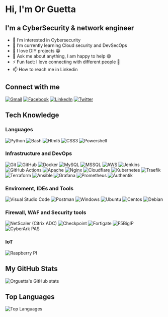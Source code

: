 # Hi, I'm Or Guetta

## I'm a CyberSecurity & network engineer

- 👀 I’m interested in Cybersecurity
- 🌱 I’m currently learning Cloud security and DevSecOps
-  🤖 I love DIY projects 😁
-  💬 Ask me about anything, I am happy to help 😄
-  ⚡ Fun fact: I love connecting with different people 🙌
- 📫 How to reach me in Linkedin

## Connect with me
[![Gmail](https://img.shields.io/badge/-Gmail-D14836?style=flat&logo=gmail&logoColor=white)](mailto:or@guetta.tech)
[![Facebook](https://img.shields.io/badge/-Facebook-1877F2?style=flat&logo=facebook&logoColor=white)](https://www.facebook.com/or1guetta)
[![LinkedIn](https://img.shields.io/badge/-LinkedIn-0077B5?style=flat&logo=linkedin&logoColor=white)](https://www.linkedin.com/in/orguetta/)
[![Twitter](https://img.shields.io/badge/-Twitter-1DA1F2?style=flat&logo=twitter&logoColor=white)](https://twitter.com/Guetta_or)

## Tech Knowledge

### Languages
  ![Python](https://img.shields.io/badge/-Python-333333?style=flat&logo=python)
  ![Bash](https://img.shields.io/badge/-Bash-333333?style=flat&logo=gnu-bash)
  ![Html5](https://img.shields.io/badge/-Html5-333333?style=flat&logo=html5)
  ![CSS3](https://img.shields.io/badge/-CSS3-333333?style=flat&logo=css3)
  ![Powershell](https://img.shields.io/badge/-Powershell-333333?style=flat&logo=powershell)
  
### Infrastructure and DevOps
  ![Git](https://img.shields.io/badge/-Git-333333?style=flat&logo=git)
  ![GitHub](https://img.shields.io/badge/-GitHub-333333?style=flat&logo=github)
  ![Docker](https://img.shields.io/badge/-Docker-333333?style=flat&logo=docker)
  ![MySQL](https://img.shields.io/badge/-MySQL-333333?style=flat&logo=mysql)
  ![MSSQL](https://img.shields.io/badge/-MSSQL-333333?style=flat&logo=microsoft-sql-server)
  ![AWS](https://img.shields.io/badge/-AWS-333333?style=flat&logo=amazon)
  ![Jenkins](https://img.shields.io/badge/-Jenkins-333333?style=flat&logo=jenkins)
  ![GitHub Actions](https://img.shields.io/badge/github%20actions-333333?style=flat&logo=githubactions&logoColor=white)
  ![Apache](https://img.shields.io/badge/-Apache-333333?style=flat&logo=apache)
  ![Nginx](https://img.shields.io/badge/-Nginx-333333?style=flat&logo=nginx)
  ![Cloudflare](https://img.shields.io/badge/-Cloudflare-333333?style=flat&logo=Cloudflare)
  ![Kubernetes](https://img.shields.io/badge/-Kubernetes-333333?style=flat&logo=Kubernetes)
  ![Traefik](https://img.shields.io/badge/-Traefik-333333?style=flat&logo=traefikproxy)
  ![Terraform](https://img.shields.io/badge/-Terraform-333333?style=flat&logo=terraform)
  ![Ansible](https://img.shields.io/badge/-Ansible-333333?style=flat&logo=ansible)
  ![Grafana](https://img.shields.io/badge/-Grafana-333333?style=flat&logo=grafana)
  ![Prometheus](https://img.shields.io/badge/-Prometheus-333333?style=flat&logo=prometheus)
  ![Authentik](https://img.shields.io/badge/-Authentik-333333?style=flat&logo=authentik)
  
  

### Enviroment, IDEs and Tools
  ![Visual Studio Code](https://img.shields.io/badge/-Visual%20Studio%20Code-333333?style=flat&logo=visual-studio-code&logoColor=007ACC)
  ![Postman](https://img.shields.io/badge/-Postman-333333?style=flat&logo=postman)
  ![Windows](https://img.shields.io/badge/-Windows%2010-333333?style=flat&logo=windows)
  ![Ubuntu](https://img.shields.io/badge/-Ubuntu-333333?style=flat&logo=ubuntu)
  ![Centos](https://img.shields.io/badge/-Centos-333333?style=flat&logo=centos)
  ![Debian](https://img.shields.io/badge/-Debian-333333?style=flat&logo=debian)

### Firewall, WAF and Security tools
  ![NetScaler (Citrix ADC)](https://img.shields.io/badge/-NetScaler-333333?style=flat&logo=citrix)
  ![Checkpoint](https://img.shields.io/badge/-Checkpoint-333333?style=flat&)
  ![Fortigate](https://img.shields.io/badge/-Fortigate-333333?style=flat&logo=fortinet)
  ![F5BigIP](https://img.shields.io/badge/-F5%20Big%20IP-333333?style=flat&logo=f5)
  ![CyberArk PAS](https://img.shields.io/badge/-CyberArk%20PAS-333333?style=flat&)

### IoT
  ![Raspberry PI](https://img.shields.io/badge/-Raspberry%20Pi-333333?style=flat&logo=Raspberry%20Pi)

  ## My GitHub Stats

![Orguetta's GitHub stats](https://github-readme-stats.vercel.app/api?username=orguetta&show_icons=true&theme=radical)

## Top Languages

![Top Languages](https://github-readme-stats.vercel.app/api/top-langs/?username=orguetta&layout=compact&theme=radical)


<!---
orguetta/orguetta is a ✨ special ✨ repository because its `README.md` (this file) appears on your GitHub profile.
You can click the Preview link to take a look at your changes.
--->
